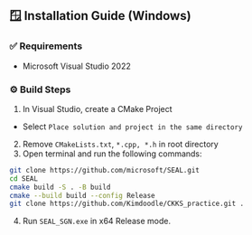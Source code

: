 ## 🪟 Installation Guide (Windows)

### ✅ Requirements
- Microsoft Visual Studio 2022

### ⚙️ Build Steps

1. In Visual Studio, create a CMake Project

 - Select ```Place solution and project in the same directory```

2. Remove ```CMakeLists.txt```, ```*.cpp, *.h``` in root directory
3. Open terminal and run the following commands:
```bash
git clone https://github.com/microsoft/SEAL.git
cd SEAL
cmake build -S . -B build
cmake --build build --config Release
git clone https://github.com/Kimdoodle/CKKS_practice.git .
```
4. Run ```SEAL_SGN.exe``` in x64 Release mode.
